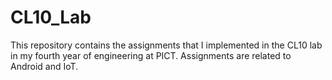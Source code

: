 # CL10_Lab
This repository contains the assignments that I implemented in the CL10 lab in my fourth year of engineering at PICT. Assignments are related to Android and IoT.
